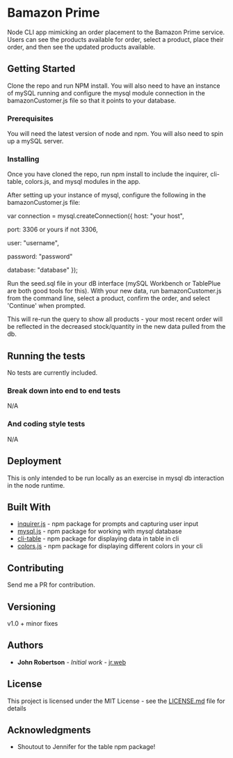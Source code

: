 # Bamazon Prime

Node CLI app mimicking an order placement to the Bamazon Prime service.  Users can see the products available for order, select a product, place their order, and then see the updated products available.  

## Getting Started

Clone the repo and run NPM install.  You will also need to have an instance of mySQL running and configure the mysql module connection in the bamazonCustomer.js file so that it points to your database.

### Prerequisites

You will need the latest version of node and npm.  You will also need to spin up a mySQL server.


### Installing

Once you have cloned the repo, run npm install to include the inquirer, cli-table, colors.js, and mysql modules in the app.

After setting up your instance of mysql, configure the following in the bamazonCustomer.js file:

var connection = mysql.createConnection({
  host: "your host",

  port: 3306 or yours if not 3306,

  user: "username",

  password: "password"

  database: "database"
});

Run the seed.sql file in your dB interface (mySQL Workbench or TablePlue are both good tools for this).  With your new data, run bamazonCustomer.js from the command line, select a product, confirm the order, and select 'Continue' when prompted.

This will re-run the query to show all products - your most recent order will be reflected in the decreased stock/quantity in the new data pulled from the db.

## Running the tests

No tests are currently included.  

### Break down into end to end tests

N/A

### And coding style tests

N/A

## Deployment

This is only intended to be run locally as an exercise in mysql db interaction in the node runtime.

## Built With

* [inquirer.js](https://www.npmjs.com/package/inquirer) - npm package for prompts and capturing user input
* [mysql.js](https://www.npmjs.com/package/mysql) - npm package for working with mysql database
* [cli-table](https://www.npmjs.com/package/cli-table) - npm package for displaying data in table in cli
* [colors.js](https://github.com/marak/colors.js) - npm package for displaying different colors in your cli


## Contributing

Send me a PR for contribution.

## Versioning

v1.0 + minor fixes  

## Authors

* **John Robertson** - *Initial work* - [jr.web](https://jrobs87.github.io/portfolio-v3.0/#home)

## License

This project is licensed under the MIT License - see the [LICENSE.md](LICENSE.md) file for details

## Acknowledgments

* Shoutout to Jennifer for the table npm package!

